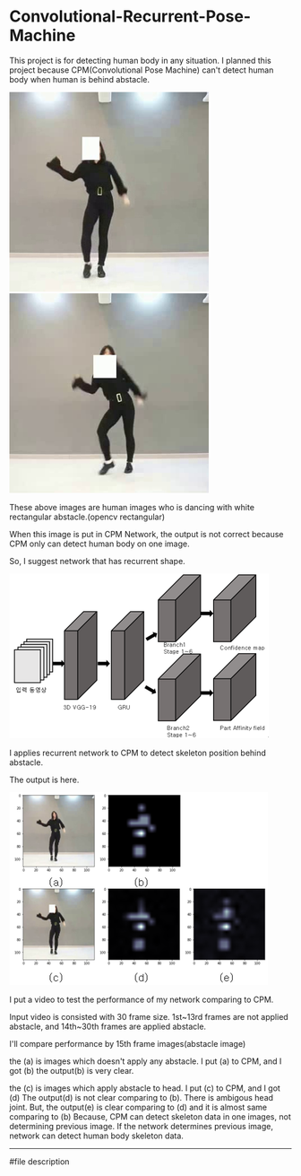 # Convolutional-Recurrent-Pose-Machine
This project is for detecting human body in any situation. I planned this project because CPM(Convolutional Pose Machine) can't detect human body when human is behind abstacle.


![abstacle image2](/images/15.jpg)
![abstacle image3](/images/0.jpg)

These above images are human images who is dancing with white rectangular abstacle.(opencv rectangular)

When this image is put in CPM Network, the output is not correct because CPM only can detect human body on one image.

So, I suggest network that has recurrent shape.

![network](/images/network.PNG)

I applies recurrent network to CPM to detect skeleton position behind abstacle.

The output is here.

![output](/images/output.PNG)

I put a video to test the performance of my network comparing to CPM.

Input video is consisted with 30 frame size. 1st\~13rd frames are not applied abstacle, and 14th\~30th frames are applied abstacle.

I'll compare performance by 15th frame images(abstacle image)

the (a) is images which doesn't apply any abstacle.
I put (a) to CPM, and I got (b)
the output(b) is very clear.

the (c) is images which apply abstacle to head.
I put (c) to CPM, and I got (d)
The output(d) is not clear comparing to (b). There is ambigous head joint. 
But, the output(e) is clear comparing to (d) and it is almost same comparing to (b)
Because, CPM can detect skeleton data in one images, not determining previous image.
If the network determines previous image, network can detect human body skeleton data.

-------------------------------------------------------------------------------------------
#file description
